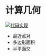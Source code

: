 # 计算几何

[![代码实现](https://img.shields.io/badge/repo-computational--geometry-informational)](https://github.com/lightyears1998/polymorphism/tree/master/general/computational-geometry)

- 最近点对
- 多边形面积
- 半平面交
